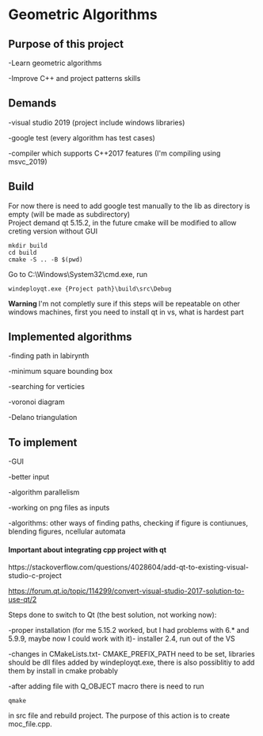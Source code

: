 <h1>Geometric Algorithms</h1>

<h2>Purpose of this project</h2>

-Learn geometric algorithms

-Improve C++ and project patterns skills

<h2>Demands</h2>

-visual studio 2019 (project include windows libraries)

-google test (every algorithm has test cases)

-compiler which supports C++2017 features (I'm compiling using msvc_2019)

<h2>Build</h2>

For now there is need to add google test manually to the lib as directory is empty (will be made as subdirectory)</br>
Project demand qt 5.15.2, in the future cmake will be modified to allow creting version without GUI
```
mkdir build
cd build
cmake -S .. -B $(pwd)
```
Go to C:\Windows\System32\cmd.exe, run

```
windeployqt.exe {Project path}\build\src\Debug
```

<b> Warning </b>
I'm not completly sure if this steps will be repeatable on other windows machines, first you need to install qt in vs, what is hardest part


<h2>Implemented algorithms </h2>

-finding path in labirynth

-minimum square bounding box

-searching for verticies

-voronoi diagram

-Delano triangulation

<h2>To implement </h2>

-GUI

-better input

-algorithm parallelism

-working on png files as inputs

-algorithms: other ways of finding paths, checking if figure is contiunues, blending figures, ncellular automata


<h4>Important about integrating cpp project with qt</h4>
https://stackoverflow.com/questions/4028604/add-qt-to-existing-visual-studio-c-project

https://forum.qt.io/topic/114299/convert-visual-studio-2017-solution-to-use-qt/2

Steps done to switch to Qt (the best solution, not working now):

-proper installation (for me 5.15.2 worked, but I had problems with 6.* and 5.9.9, maybe now I could work with it)- installer 2.4, run out of the VS

-changes in CMakeLists.txt- CMAKE_PREFIX_PATH need to be set, libraries should be dll files added by windeployqt.exe, there is also possiblitiy to add them by install in cmake probably

-after adding file with Q_OBJECT macro there is need to run 

```
qmake
```

in src file and rebuild project. The purpose of this action is to create moc_file.cpp. 
